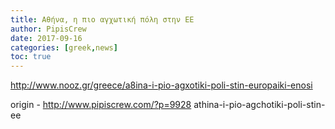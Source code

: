 ```yaml
---
title: Αθήνα, η πιο αγχωτική πόλη στην ΕΕ
author: PipisCrew
date: 2017-09-16
categories: [greek,news]
toc: true
---
```


http://www.nooz.gr/greece/a8ina-i-pio-agxotiki-poli-stin-europaiki-enosi

origin - http://www.pipiscrew.com/?p=9928 athina-i-pio-agchotiki-poli-stin-ee